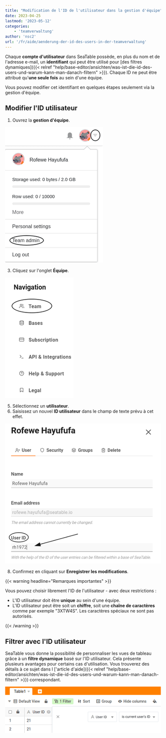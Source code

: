 ```yaml
---
title: "Modification de l'ID de l'utilisateur dans la gestion d'équipe"
date: 2023-04-25
lastmod: '2023-05-12'
categories:
    - 'teamverwaltung'
author: 'nsc2'
url: '/fr/aide/aenderung-der-id-des-users-in-der-teamverwaltung'
---
```


Chaque **compte d'utilisateur** dans SeaTable possède, en plus du nom et de l'adresse e-mail, un **identifiant** qui peut être utilisé pour [des filtres dynamiques]({{< relref "help/base-editor/ansichten/was-ist-die-id-des-users-und-warum-kann-man-danach-filtern" >}}). Chaque ID ne peut être attribué qu'**une seule fois** au sein d'une équipe.

Vous pouvez modifier cet identifiant en quelques étapes seulement via la gestion d'équipe.

## Modifier l'ID utilisateur

1. Ouvrez la **gestion d'équipe**.

![Ouvrir la gestion d'équipe](images/open-the-team-verwaltung.png)

3. Cliquez sur l'onglet **Équipe**.

![Ouvrez l'onglet Équipe dans l'administration de l'équipe](images/open-reiter-team.png)

5. Sélectionnez un **utilisateur**.
6. Saisissez un nouvel **ID utilisateur** dans le champ de texte prévu à cet effet.

![Saisir le nouvel ID utilisateur dans le champ de texte](images/type-user-id.png)

8. Confirmez en cliquant sur **Enregistrer les modifications**.

{{< warning headline="Remarques importantes" >}}

Vous pouvez choisir librement l'ID de l'utilisateur - avec deux restrictions :

- L'ID utilisateur doit être **unique** au sein d'une équipe.
- L'ID utilisateur peut être soit un **chiffre**, soit une **chaîne de caractères** comme par exemple "3XTW4S". Les caractères spéciaux ne sont pas autorisés.

{{< /warning >}}

## Filtrer avec l'ID utilisateur

SeaTable vous donne la possibilité de personnaliser les vues de tableau grâce à un **filtre dynamique** basé sur l'ID utilisateur. Cela présente plusieurs avantages pour certains cas d'utilisation. Vous trouverez des détails à ce sujet dans l ['article d'aide]({{< relref "help/base-editor/ansichten/was-ist-die-id-des-users-und-warum-kann-man-danach-filtern" >}}) correspondant.

![Filtrage à l'aide de l'ID utilisateur](images/filter-with-user-id.png)
